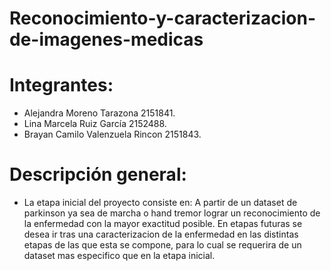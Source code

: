 <div class=text-justify>
  
# Reconocimiento-y-caracterizacion-de-imagenes-medicas

</div>


# Integrantes:

- Alejandra Moreno Tarazona 2151841.
- Lina Marcela Ruiz García 2152488.
- Brayan Camilo Valenzuela Rincon 2151843.

# Descripción general:

- La etapa inicial del proyecto consiste en: A partir de un dataset de parkinson ya sea de marcha o hand tremor lograr un reconocimiento de la enfermedad con la mayor exactitud posible. En etapas futuras se desea ir tras una caracterizacion de la enfermedad en las distintas etapas de las que esta se compone, para lo cual se requerira de un dataset mas especifico que en la etapa inicial.
